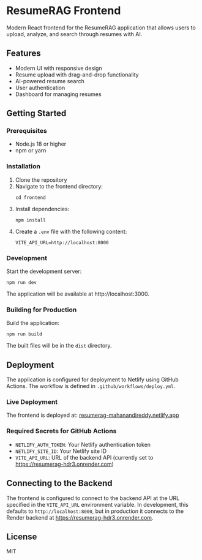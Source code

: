 # ResumeRAG Frontend

Modern React frontend for the ResumeRAG application that allows users to upload, analyze, and search through resumes with AI.

## Features

- Modern UI with responsive design
- Resume upload with drag-and-drop functionality
- AI-powered resume search
- User authentication
- Dashboard for managing resumes

## Getting Started

### Prerequisites

- Node.js 18 or higher
- npm or yarn

### Installation

1. Clone the repository
2. Navigate to the frontend directory:
   ```
   cd frontend
   ```
3. Install dependencies:
   ```
   npm install
   ```
4. Create a `.env` file with the following content:
   ```
   VITE_API_URL=http://localhost:8000
   ```

### Development

Start the development server:

```
npm run dev
```

The application will be available at http://localhost:3000.

### Building for Production

Build the application:

```
npm run build
```

The built files will be in the `dist` directory.

## Deployment

The application is configured for deployment to Netlify using GitHub Actions. The workflow is defined in `.github/workflows/deploy.yml`.

### Live Deployment

The frontend is deployed at: [resumerag-mahanandireddy.netlify.app](https://resumerag-mahanandireddy.netlify.app)

### Required Secrets for GitHub Actions

- `NETLIFY_AUTH_TOKEN`: Your Netlify authentication token
- `NETLIFY_SITE_ID`: Your Netlify site ID
- `VITE_API_URL`: URL of the backend API (currently set to https://resumerag-hdr3.onrender.com)

## Connecting to the Backend

The frontend is configured to connect to the backend API at the URL specified in the `VITE_API_URL` environment variable. In development, this defaults to `http://localhost:8000`, but in production it connects to the Render backend at https://resumerag-hdr3.onrender.com.

## License

MIT